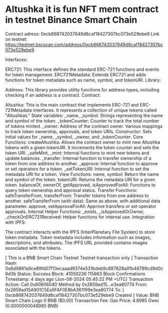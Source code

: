 # Altushka it is fun NFT mem contract in testnet Binance Smart Chain
Contract adress: 0xcb868742037649d8caf18427307bc073e529ebe9
Link on testnet: https://testnet.bscscan.com/address/0xcb868742037649d8caf18427307bc073e529ebe9

Interfaces:

ERC721: This interface defines the standard ERC-721 functions and events for token management.
ERC721Metadata: Extends ERC721 and adds functions for token metadata such as name, symbol, and tokenURI.
Library:

Address: This library provides utility functions for address types, including checking if an address is a contract.
Contract:

Altushka: This is the main contract that implements ERC-721 and ERC-721Metadata interfaces. It represents a collection of unique tokens called "Altushkas."
State variables:
_name, _symbol: Strings representing the name and symbol of the token.
_tokenCounter: Counter to track the total number of tokens minted.
_owner: Address of the contract owner.
Various mappings to track token ownership, approvals, and token URIs.
Constructor: Sets initial values for _name, _symbol, _owner, and _tokenCounter.
Core Functions:
createAltushka: Allows the contract owner to mint new Altushka tokens with a given tokenURI. It increments the token counter and sets the token URI.
_safeMint, _mint: Internal functions to mint new tokens and update balances.
_transfer: Internal function to transfer ownership of a token from one address to another.
_approve: Internal function to approve or set operators for a token.
_setTokenURI: Internal function to set the metadata URI for a token.
View Functions:
name, symbol: Return the name and symbol of the token.
tokenURI: Returns the metadata URI for a given token.
balanceOf, ownerOf, getApproved, isApprovedForAll: Functions to query token ownership and approval status.
Transfer Functions:
safeTransferFrom, transferFrom: Transfer tokens from one address to another.
safeTransferFrom (with data): Same as above, with additional data parameter.
approve, setApprovalForAll: Approve transfers or set operator approvals.
Internal Helper Functions:
_exists, _isApprovedOrOwner, _checkOnERC721Received: Helper functions for internal use.
Integration with IPFS:

The contract interacts with the IPFS (InterPlanetary File System) to store token metadata. Token metadata includes information such as images, descriptions, and attributes. The IPFS URL provided contains images associated with the tokens.


[ This is a BNB Smart Chain Testnet Testnet transaction only ]
Transaction Hash:
0x6d9891a9ce89fd07f13ecaaad9374e531bdeb9c887828a91b46799cd9d0c8d3b 
Status:
Success
Block:
41050236
115863 Block Confirmations
Timestamp:
4 days ago (Jun-08-2024 05:45:22 PM +UTC)
Transaction Action:
Call
0x60806040
Method by
0x2859ad15...e3ea80774
From:
0x2859ad15A901C5Ea5FAF0E8bA361f99e3ea80774
To:
[  0xcb868742037649d8caf18427307bc073e529ebe9 Created ] 
Value:
BNB Smart Chain Logo
0 BNB
($0.00)
Transaction Fee:
Gas Price:
4.8985 Gwei (0.0000000048985 BNB)
